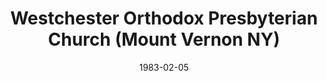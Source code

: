 ---
date: &id001 1983-02-05
end_date: null
location:
  address: 56 West Sydney Avenue
  city: Mount Vernon
  state: NY
minister:
- end: 1992-01-01
  name: Gregory Reynolds
  start: 1983-02-05
  type: Pastor
- end: 1996-01-01
  name: Jack Sawyer
  start: 1994-01-01
  type: Pastor
- end: null
  name: Daniel Osborne
  start: 1996-01-01
  type: Pastor
ministers:
- Gregory Reynolds
- Jack Sawyer
- Daniel Osborne
name: Westchester Orthodox Presbyterian Church
names:
- end: null
  name: Westchester Orthodox Presbyterian Church
  start: 1983-02-05
origination_date: *id001
raw_data: "NY Mount Vernon\nWestchester Orthodox Presbyterian Church (February 5,\
  \ 1983- )\n56 West Sidney Avenue\nPastors: Gregory Reynolds, 1983-92\nJack Sawyer,\
  \ 1994\u201396\nDaniel Osborne, 1996"
received_from: null
states:
- NY
status:
  active: true
  end_date: null
  reason: null
  received_from: null
  withdrawal_to: null
title: Westchester Orthodox Presbyterian Church (Mount Vernon NY)
year_established:
- 1983

---